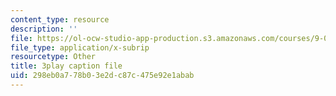 ```yaml
---
content_type: resource
description: ''
file: https://ol-ocw-studio-app-production.s3.amazonaws.com/courses/9-00sc-introduction-to-psychology-fall-2011/298eb0a778b03e2dc87c475e92e1abab_QvK6YdFKMY8.srt
file_type: application/x-subrip
resourcetype: Other
title: 3play caption file
uid: 298eb0a7-78b0-3e2d-c87c-475e92e1abab
---
```

